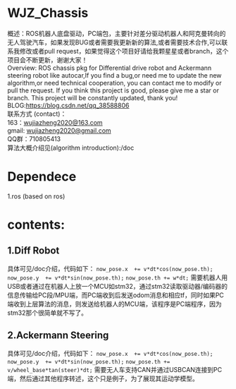 # WJZ_Chassis
概述：ROS机器人底盘驱动，PC端包，主要针对差分驱动机器人和阿克曼转向的无人驾驶汽车，如果发现BUG或者需要我更新新的算法,或者需要技术合作,可以联系我修改或者pull request，如果觉得这个项目好请给我颗星星或者branch，这个项目会不断更新，谢谢大家！</br>
Overview: ROS chassis pkg for Differential drive robot and Ackermann steering robot like autocar,If you find a bug,or need me to update the new algorithm,or need technical cooperation, you can contact me to modify or pull the request. If you think this project is good, please give me a star or branch. This project will be constantly updated, thank you!</br>
BLOG:https://blog.csdn.net/qq_38588806</br>
联系方式 (contact)：</br>
163：wujiazheng2020@163.com</br>
gmail: wujiazheng2020@gmail.com</br>
QQ群：710805413</br>
算法大概介绍见(algorithm introduction):/doc</br>
# Dependece
1.ros (based on ros)
# contents:
## 1.Diff Robot
具体可见/doc介绍，代码如下：
`now_pose.x  += v*dt*cos(now_pose.th);`
`now_pose.y  += v*dt*sin(now_pose.th);`
`now_pose.th += w*dt;`
需要机器人用USB或者通过在机器人上放一个MCU如stm32，通过stm32读取驱动器/编码器的信息传输给PC段/MPU端，而PC端收到后发送odom消息和相应tf，同时如果PC端收到上层算法的消息，则发送给机器人的MCU端，该程序是PC端程序，因为stm32那个很简单就不写了。
## 2.Ackermann Steering
具体可见/doc介绍，代码如下：
`now_pose.x  += v*dt*cos(now_pose.th);`
`now_pose.y  += v*dt*sin(now_pose.th);`
`now_pose.th += v/wheel_base*tan(steer)*dt;`
需要无人车支持CAN并通过USBCAN连接到PC端，然后通过其他程序转述，这个只是例子，为了展现其运动学模型。
